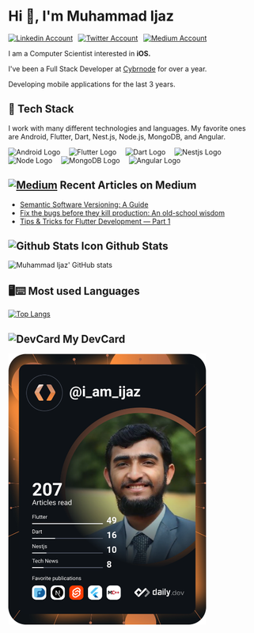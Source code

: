 # Hi 👋, I'm Muhammad Ijaz

<a href="https://www.linkedin.com/in/i-am-ijaz/"><img src="https://cdn.worldvectorlogo.com/logos/linkedin-icon-2.svg" title="Linkedin" alt="Linkedin Account" width="40"/></a>
&ensp;<a href="https://twitter.com/i_am__ijaz"><img src="https://cdn.worldvectorlogo.com/logos/twitter-6.svg" title="Twitter" alt="Twitter Account" width="40"/></a>
&ensp;<a href="https://medium.com/@m.ijaz"><img src="https://cdn.worldvectorlogo.com/logos/monogram-medium.svg" title="Medium" alt="Medium Account" width="40"/></a>

I am a Computer Scientist interested in  **iOS.**

I've been a Full Stack Developer at [Cybrnode](https://github.com/cybrnode/) for over a year. 

Developing mobile applications for the last 3 years.

## 🥞 Tech Stack
 
I work with many different technologies and languages. 
My favorite ones are Android, Flutter, Dart, Nest.js, Node.js, MongoDB, and Angular.

<img src="https://cdn.worldvectorlogo.com/logos/android-4.svg" title="Android" alt="Android Logo" width="80"/>&emsp;
<img src="https://cdn.worldvectorlogo.com/logos/flutter.svg" title="Flutter" alt="Flutter Logo" width="30"/>&emsp;
<img src="https://cdn.worldvectorlogo.com/logos/dart.svg" title="Dart" alt="Dart Logo" width="40"/>&emsp;
<img src="https://cdn.worldvectorlogo.com/logos/nestjs.svg" title="Nestjs" alt="Nestjs Logo" width="40"/>&emsp;
<img src="https://cdn.worldvectorlogo.com/logos/nodejs-1.svg" title="Nodejs" alt="Node Logo" width="50"/>&emsp;
<img src="https://cdn.worldvectorlogo.com/logos/mongodb-icon-1.svg" title="MongoDB" alt="MongoDB Logo" width="40"/>&emsp;
<img src="https://cdn.worldvectorlogo.com/logos/angular-icon-1.svg" title="Angular" alt="Angular Logo" width="30"/>&emsp;


## <a href="https://medium.com/@m.ijaz"><img src="https://cdn.worldvectorlogo.com/logos/monogram-medium.svg" title="Medium" alt="Medium" width="25"/></a> Recent Articles on Medium
 <!-- DEVTO-BLOG-LIST:START -->
- [Semantic Software Versioning: A Guide](https://medium.com/@m.ijaz/semantic-software-versioning-a-guide-1adb229ebba8)
- [Fix the bugs before they kill production: An old-school wisdom](https://medium.com/cybr-notes/fix-the-bugs-before-they-kill-production-an-old-school-wisdom-5a4a48db0de7)
- [Tips & Tricks for Flutter Development — Part 1](https://medium.com/@m.ijaz/flutter-tips-and-tricks-for-flutter-development-part-1-fbbaccaa06bd)
<!-- DEVTO-BLOG-LIST:END -->

## <img src="https://pics.freeicons.io/uploads/icons/png/10652021191600459983-512.png" title="Github Stats" alt="Github Stats Icon" width="25"/> Github Stats
![Muhammad Ijaz' GitHub stats](https://github-readme-stats.vercel.app/api?username=i-am-ijaz&show_icons=true&theme=buefy&hide=prs)

## 🖥⌨ Most used Languages 
[![Top Langs](https://github-readme-stats.vercel.app/api/top-langs/?username=i-am-ijaz&layout=compact)](https://github.com/anuraghazra/github-readme-stats)

## <img src="https://cdn.worldvectorlogo.com/logos/siphon.svg" title="Icon" alt="DevCard" width="25"/> My DevCard
<a href="https://app.daily.dev/i_am_ijaz"><img src="https://github.com/i-am-ijaz/i-am-ijaz/blob/main/devcard.svg" width="400" alt="Muhammad Ijaz's Dev Card"/></a>



